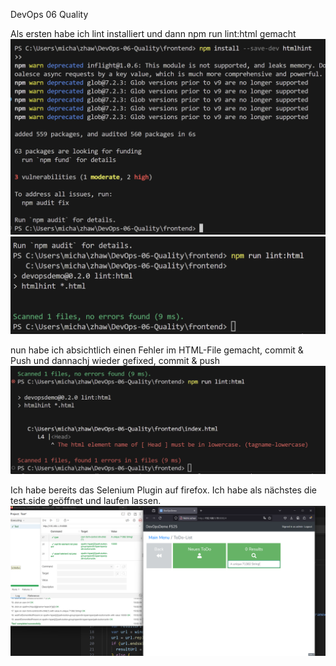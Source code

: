  DevOps 06 Quality


Als ersten habe ich lint installiert und dann npm run lint:html gemacht
![lintInstall](images/lintInstall.png)
![runLint](images/runLint.png)

nun habe ich absichtlich einen Fehler im HTML-File gemacht, commit & Push und dannachj wieder gefixed, commit & push
![ErrorLint](images/ErrorLint.png)

Ich habe bereits das Selenium Plugin auf firefox. Ich habe als nächstes die test.side geöffnet und laufen lassen.
![firstSeleniumTestRunning](images/firstSeleniumTestRunning.png)

